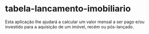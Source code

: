 # tabela-lancamento-imobiliario
Esta aplicação lhe ajudará a calcular um valor mensal a ser pago e/ou investido para a aquisição de um imóvel, recém ou pós-lançado.
